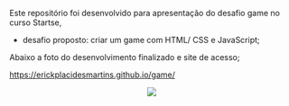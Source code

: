 Este repositório foi desenvolvido para apresentação do desafio game no curso Startse,

- desafio proposto: criar um game com HTML/ CSS e JavaScript;


Abaixo a foto do desenvolvimento finalizado e site de acesso;

https://erickplacidesmartins.github.io/game/




<div align="center">
            <img src="https://user-images.githubusercontent.com/103293578/175775957-ac138923-fc0e-4827-8a71-888fb4e57090.png" width="auto">
</div>
       
